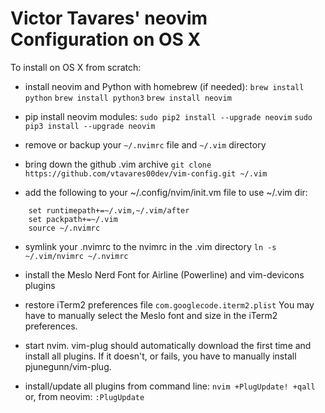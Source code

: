 # Victor Tavares' neovim Configuration on OS X

To install on OS X from scratch:

* install neovim and Python with homebrew (if needed):
  `brew install python`
  `brew install python3`
  `brew install neovim`

* pip install neovim modules:
  `sudo pip2 install --upgrade neovim`
  `sudo pip3 install --upgrade neovim`

* remove or backup your `~/.nvimrc` file and `~/.vim` directory

* bring down the github .vim archive
  `git clone https://github.com/vtavares00dev/vim-config.git ~/.vim`

* add the following to your ~/.config/nvim/init.vm file to use ~/.vim dir:
```
    set runtimepath+=~/.vim,~/.vim/after
    set packpath+=~/.vim
    source ~/.nvimrc
```

* symlink your .nvimrc to the nvimrc in the .vim directory
  `ln -s ~/.vim/nvimrc ~/.nvimrc`

* install the Meslo Nerd Font for Airline (Powerline) and vim-devicons plugins

* restore iTerm2 preferences file `com.googlecode.iterm2.plist` You may have to manually select the Meslo font and size in the iTerm2 preferences.

* start nvim. vim-plug should automatically download the first time and install all plugins. If it doesn't, or fails, you have to manually install pjunegunn/vim-plug.

* install/update all plugins from command line: `nvim +PlugUpdate! +qall` or,
    from neovim: `:PlugUpdate`

